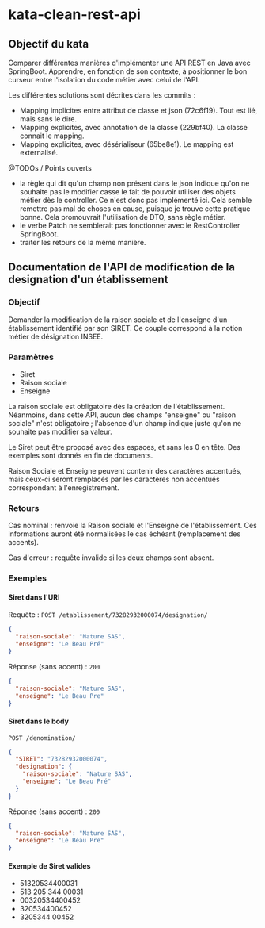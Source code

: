 # kata-clean-rest-api

## Objectif du kata
Comparer différentes manières d'implémenter une API REST en Java avec SpringBoot.
Apprendre, en fonction de son contexte, à positionner le bon curseur entre l'isolation du code métier avec celui de l'API.

Les différentes solutions sont décrites dans les commits :
- Mapping implicites entre attribut de classe et json (72c6f19). Tout est lié, mais sans le dire.
- Mapping explicites, avec annotation de la classe (229bf40). La classe connait le mapping.
- Mapping explicites, avec désérialiseur (65be8e1). Le mapping est externalisé.

@TODOs / Points ouverts
- la règle qui dit qu'un champ non présent dans le json indique qu'on ne souhaite pas le modifier casse le fait de pouvoir utiliser des objets métier dès le controller. Ce n'est donc pas implémenté ici.  Cela semble remettre pas mal de choses en cause, puisque je trouve cette pratique bonne. Cela promouvrait l'utilisation de DTO, sans règle métier.
- le verbe Patch ne semblerait pas fonctionner avec le RestController SpringBoot.
- traiter les retours de la même manière.

## Documentation de l'API de modification de la designation d'un établissement
### Objectif
Demander la modification de la raison sociale et de l'enseigne d'un établissement identifié par son SIRET. Ce couple correspond à la notion métier de désignation INSEE.

### Paramètres
- Siret
- Raison sociale
- Enseigne

La raison sociale est obligatoire dès la création de l'établissement.
Néanmoins, dans cette API, aucun des champs "enseigne" ou "raison sociale" n'est obligatoire ; l'absence d'un champ indique juste qu'on ne souhaite pas modifier sa valeur.

Le Siret peut être proposé avec des espaces, et sans les 0 en tête. Des exemples sont donnés en fin de documents.

Raison Sociale et Enseigne peuvent contenir des caractères accentués, mais ceux-ci seront remplacés par les caractères non accentués correspondant à l'enregistrement.
### Retours
Cas nominal : renvoie la Raison sociale et l'Enseigne de l'établissement. Ces informations auront été normalisées le cas échéant (remplacement des accents).

Cas d'erreur : requête invalide si les deux champs sont absent.

### Exemples
#### Siret dans l'URI
Requête :
`POST /etablissement/73282932000074/designation/`
```json
{
  "raison-sociale": "Nature SAS",
  "enseigne": "Le Beau Pré"
}
```
Réponse (sans accent) : `200` 
```json
{
  "raison-sociale": "Nature SAS",
  "enseigne": "Le Beau Pre"
}

```

#### Siret dans le body
`POST /denomination/`
```json
{
  "SIRET": "73282932000074",
  "designation": {
    "raison-sociale": "Nature SAS",
    "enseigne": "Le Beau Pré"
  }
}
```
Réponse (sans accent) : `200`
```json
{
  "raison-sociale": "Nature SAS",
  "enseigne": "Le Beau Pre"
}

```

#### Exemple de Siret valides
- 51320534400031
- 513 205 344 00031
- 00320534400452
- 320534400452
- 3205344 00452



